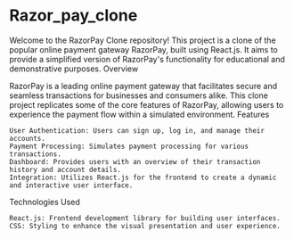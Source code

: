 # Razor_pay_clone

Welcome to the RazorPay Clone repository! This project is a clone of the popular online payment gateway RazorPay, built using React.js. It aims to provide a simplified version of RazorPay's functionality for educational and demonstrative purposes.
Overview

RazorPay is a leading online payment gateway that facilitates secure and seamless transactions for businesses and consumers alike. This clone project replicates some of the core features of RazorPay, allowing users to experience the payment flow within a simulated environment.
Features

    User Authentication: Users can sign up, log in, and manage their accounts.
    Payment Processing: Simulates payment processing for various transactions.
    Dashboard: Provides users with an overview of their transaction history and account details.
    Integration: Utilizes React.js for the frontend to create a dynamic and interactive user interface.

Technologies Used

    React.js: Frontend development library for building user interfaces.
    CSS: Styling to enhance the visual presentation and user experience.

